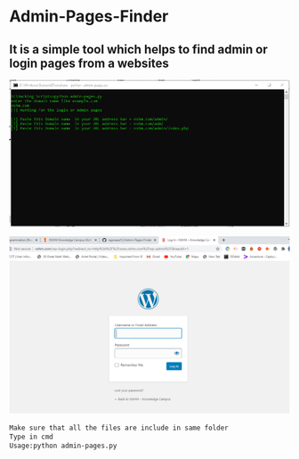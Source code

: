 # Admin-Pages-Finder

## It is a simple tool which helps to find admin or login pages from a websites

![](https://github.com/rajprasad12/Admin-Pages-Finder/blob/master/login.PNG)

![](https://github.com/rajprasad12/Admin-Pages-Finder/blob/master/find%20it.PNG)


```
Make sure that all the files are include in same folder
Type in cmd 
Usage:python admin-pages.py 
```
